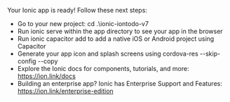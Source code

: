 Your Ionic app is ready! Follow these next steps:

- Go to your new project: cd .\ionic-iontodo-v7
- Run ionic serve within the app directory to see your app in the browser
- Run ionic capacitor add to add a native iOS or Android project using Capacitor       
- Generate your app icon and splash screens using cordova-res --skip-config --copy     
- Explore the Ionic docs for components, tutorials, and more: https://ion.link/docs    
- Building an enterprise app? Ionic has Enterprise Support and Features:
https://ion.link/enterprise-edition
